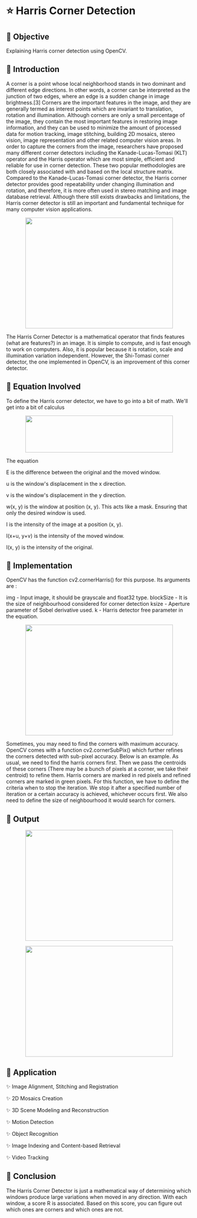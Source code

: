 # :star: Harris Corner Detection

## :stars: Objective

Explaining Harris corner detection using OpenCV.

## :stars: Introduction

A corner is a point whose local neighborhood stands in two dominant and different edge directions. In other words, a corner can be interpreted as the junction of two edges, where an edge is a sudden change in image brightness.[3] Corners are the important features in the image, and they are generally termed as interest points which are invariant to translation, rotation and illumination. Although corners are only a small percentage of the image, they contain the most important features in restoring image information, and they can be used to minimize the amount of processed data for motion tracking, image stitching, building 2D mosaics, stereo vision, image representation and other related computer vision areas.
In order to capture the corners from the image, researchers have proposed many different corner detectors including the Kanade-Lucas-Tomasi (KLT) operator and the Harris operator which are most simple, efficient and reliable for use in corner detection. These two popular methodologies are both closely associated with and based on the local structure matrix. Compared to the Kanade-Lucas-Tomasi corner detector, the Harris corner detector provides good repeatability under changing illumination and rotation, and therefore, it is more often used in stereo matching and image database retrieval. Although there still exists drawbacks and limitations, the Harris corner detector is still an important and fundamental technique for many computer vision applications.

<p align="center">
  <img width="400" height="300" src="https://miro.medium.com/max/950/0*PPJxP5y_k4GCWLBM.jpg">
  </p> 

The Harris Corner Detector is a mathematical operator that finds features (what are features?) in an image. It is simple to compute, and is fast enough to work on computers. Also, it is popular because it is rotation, scale and illumination variation independent. However, the Shi-Tomasi corner detector, the one implemented in OpenCV, is an improvement of this corner detector. 


## :stars: Equation Involved

To define the Harris corner detector, we have to go into a bit of math. We'll get into a bit of calculus
     <p align="center">
  <img width="400" height="100" src="https://aishack.in/static/img/tut/harris-equation1.jpg">
  </p>  
                         The equation

E is the difference between the original and the moved window.

u is the window's displacement in the x direction.

v is the window's displacement in the y direction.

w(x, y) is the window at position (x, y). This acts like a mask. Ensuring that only the desired window is used.

I is the intensity of the image at a position (x, y).

I(x+u, y+v) is the intensity of the moved window.

I(x, y) is the intensity of the original.

## :stars: Implementation

OpenCV has the function cv2.cornerHarris() for this purpose. Its arguments are :

img - Input image, it should be grayscale and float32 type.
blockSize - It is the size of neighbourhood considered for corner detection
ksize - Aperture parameter of Sobel derivative used.
k - Harris detector free parameter in the equation.

 <p align="center">
  <img width="400" height="300" src="https://opencv24-python-tutorials.readthedocs.io/en/latest/_images/harris_region.jpg">
  </p> 

Sometimes, you may need to find the corners with maximum accuracy. OpenCV comes with a function cv2.cornerSubPix() which further refines the corners detected with sub-pixel accuracy. Below is an example. As usual, we need to find the harris corners first. Then we pass the centroids of these corners (There may be a bunch of pixels at a corner, we take their centroid) to refine them. Harris corners are marked in red pixels and refined corners are marked in green pixels. For this function, we have to define the criteria when to stop the iteration. We stop it after a specified number of iteration or a certain accuracy is achieved, whichever occurs first. We also need to define the size of neighbourhood it would search for corners. 

## :stars: Output

  <p align="center">
  <img width="400" height="300" src="https://user-images.githubusercontent.com/66861391/140650371-3110df96-b037-420e-9f3e-c0104fbdfe4f.png">
  </p>  
  
  <p align="center">
  <img width="400" height="300" src="https://user-images.githubusercontent.com/66861391/140650401-bb09c759-faa0-426c-a071-b9849d9aad23.jpg">
  </p>  
  
## :stars: Application

:sparkles: Image Alignment, Stitching and Registration

:sparkles: 2D Mosaics Creation

:sparkles: 3D Scene Modeling and Reconstruction

:sparkles: Motion Detection

:sparkles: Object Recognition

:sparkles: Image Indexing and Content-based Retrieval

:sparkles: Video Tracking

## :stars: Conclusion
The Harris Corner Detector is just a mathematical way of determining which windows produce large variations when moved in any direction. With each window, a score R is associated. Based on this score, you can figure out which ones are corners and which ones are not.




